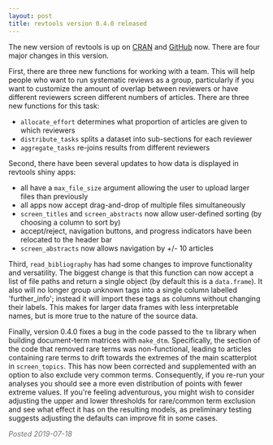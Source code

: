 ```yaml
---
layout: post
title: revtools version 0.4.0 released
---
```

The new version of revtools is up on <a href="https://cran.r-project.org/package=revtools" target="_blank" rel="noopener">CRAN</a> and <a href="https://github.com/mjwestgate/revtools" target="_blank" rel="noopener">GitHub</a> now. There are four major changes in this version.

First, there are three new functions for working with a team. This will help people who want to run systematic reviews as a group, particularly if you want to customize the amount of overlap between reviewers or have different reviewers screen different numbers of articles. There are three new functions for this task:
- <code>allocate_effort</code> determines what proportion of articles are given to which reviewers
- <code>distribute_tasks</code> splits a dataset into sub-sections for each reviewer
- <code>aggregate_tasks</code> re-joins results from different reviewers


Second, there have been several updates to how data is displayed in revtools shiny apps:
- all have a <code>max_file_size</code> argument allowing the user to upload larger files than previously
- all apps now accept drag-and-drop of multiple files simultaneously
- <code>screen_titles</code> and <code>screen_abstracts</code> now allow user-defined sorting (by choosing a column to sort by)
- accept/reject, navigation buttons, and progress indicators have been relocated to the header bar
- <code>screen_abstracts</code> now allows navigation by +/- 10 articles


Third, <code>read_bibliography</code> has had some changes to improve functionality and versatility. The biggest change is that this function can now accept a list of file paths and  return a single object (by default this is a <code>data.frame</code>). It also will no longer group unknown tags into a single column labelled 'further_info'; instead it will import these tags as columns without changing their labels. This makes for larger data frames with less interpretable names, but is more true to the nature of the source data.


Finally, version 0.4.0 fixes a bug in the code passed to the <code>tm</code> library when building document-term matrices with <code>make_dtm</code>. Specifically, the section of the code that removed rare terms was non-functional, leading to articles containing rare terms to drift towards the extremes of the main scatterplot in <code>screen_topics</code>. This has now been corrected and supplemented with an option to also exclude very common terms. Consequently, if you re-run your analyses you should see a more even distribution of points with fewer extreme values. If you're feeling adventurous, you might wish to consider adjusting the upper and lower thresholds for rare/common term exclusion and see what effect it has on the resulting models, as preliminary testing suggests adjusting the defaults can improve fit in some cases.

<div style="color:#727272"><em>Posted 2019-07-18</em></div>